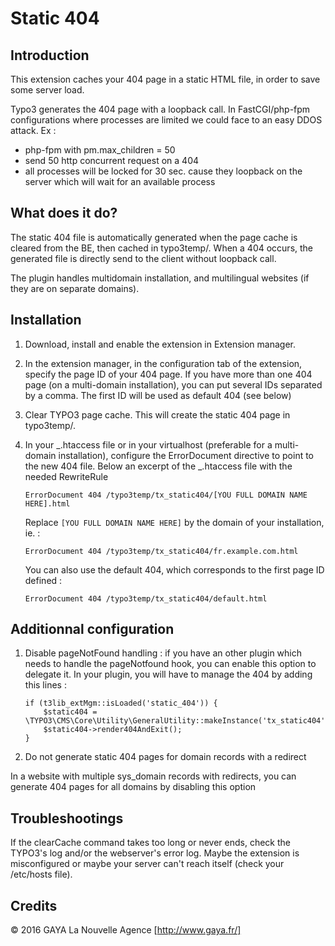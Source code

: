 # Static 404

## Introduction

This extension caches your 404 page in a static HTML file, in order to save some server load.

Typo3 generates the 404 page with a loopback call. In FastCGI/php-fpm configurations where processes are limited we could face to an easy DDOS attack. Ex :
- php-fpm with pm.max_children = 50
- send 50 http concurrent request on a 404
- all processes will be locked for 30 sec. cause they loopback on the server which will wait for an available process

## What does it do?

The static 404 file is automatically generated when the page cache is cleared from the BE, then cached in typo3temp/.
When a 404 occurs, the generated file is directly send to the client without loopback call.

The plugin handles multidomain installation, and multilingual websites (if they are on separate domains).

## Installation

1.  Download, install and enable the extension in Extension manager.

2.  In the extension manager, in the configuration tab of the extension, specify the page ID of your 404 page. If you have more than one 404 page (on a multi-domain installation), you can put several IDs separated by a comma. The first ID will be used as default 404 (see below)

3.  Clear TYPO3 page cache. This will create the static 404 page in typo3temp/.

4.  In your _.htaccess file or in your virtualhost (preferable for a multi-domain installation),
    configure the ErrorDocument directive to point to the new 404 file.
    Below an excerpt of the _.htaccess file with the needed RewriteRule
    
    ```
    ErrorDocument 404 /typo3temp/tx_static404/[YOU FULL DOMAIN NAME HERE].html
    ```
    Replace `[YOU FULL DOMAIN NAME HERE]` by the domain of your installation, ie. :
    
    ```
    ErrorDocument 404 /typo3temp/tx_static404/fr.example.com.html
    ```
    
    You can also use the default 404, which corresponds to the first page ID defined :
    
    ```
    ErrorDocument 404 /typo3temp/tx_static404/default.html

## Additionnal configuration

1.  Disable pageNotFound handling : if you have an other plugin which needs to handle the pageNotfound hook, you can enable this option to delegate it. In your plugin, you will have to manage the 404 by adding this lines :

    ```
    if (t3lib_extMgm::isLoaded('static_404')) {
        $static404 = \TYPO3\CMS\Core\Utility\GeneralUtility::makeInstance('tx_static404');
        $static404->render404AndExit();
    }
    ```

2. Do not generate static 404 pages for domain records with a redirect

In a website with multiple sys_domain records with redirects, you can generate 404 pages for all domains by disabling this option

## Troubleshootings

If the clearCache command takes too long or never ends, check the TYPO3's log and/or the webserver's error log.
Maybe the extension is misconfigured or maybe your server can't reach itself (check your /etc/hosts file).

## Credits
&copy; 2016 GAYA La Nouvelle Agence [http://www.gaya.fr/]